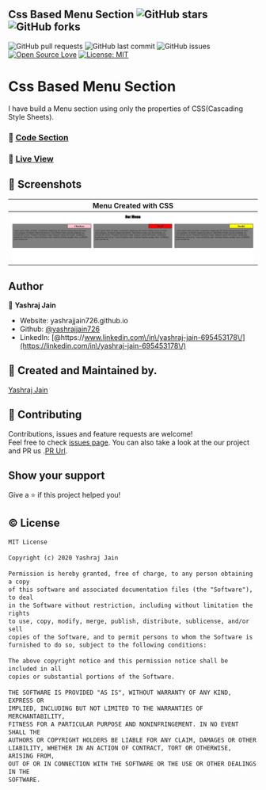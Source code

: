 
## Css Based Menu Section ![GitHub stars](https://img.shields.io/github/stars/yashrajjain726/Css-Based-Menu-Section?style=social)![GitHub forks](https://img.shields.io/github/forks/yashrajjain726/Css-Based-Menu-Section?style=social) 
![GitHub pull requests](https://img.shields.io/github/issues-pr/yashrajjain726/Css-Based-Menu-Section) ![GitHub last commit](https://img.shields.io/github/last-commit/yashrajjain726/Css-Based-Menu-Section)  ![GitHub issues](https://img.shields.io/github/issues-raw/yashrajjain726/Css-Based-Menu-Section) [![Open Source Love](https://badges.frapsoft.com/os/v2/open-source.svg?v=103)](https://github.com/yashrajjain726/Css-Based-Menu-Section)
[![License: MIT](https://img.shields.io/badge/License-MIT-yellow.svg)](https://opensource.org/licenses/MIT)

#  Css Based Menu Section 

I have build a Menu section using only the properties of CSS(Cascading Style Sheets). 

### :file_folder: [Code Section](https://github.com/yashrajjain726/Css-Based-Menu-Section)

### :running: [Live View](https://yashrajjain726.github.io/Css-Based-Menu-Section/)
## 📱 Screenshots
|                                                     Menu Created with CSS                                             
|:----------------------------------------------------------------------------------------------------------------------:|
| ![](https://github.com/yashrajjain726/Css-Based-Menu-Section/blob/master/screenshots/menu.JPG) | 

## Author

👤 **Yashraj Jain**

* Website: yashrajjain726.github.io
* Github: [@yashrajjain726](https://github.com/yashrajjain726)
* LinkedIn: [@https:\/\/www.linkedin.com\/in\/yashraj-jain-695453178\/](https://linkedin.com/in\/yashraj-jain-695453178\/)

## 🙋 Created and Maintained by. 
[Yashraj Jain](https://github.com/yashrajjain726)

## 🤝 Contributing

Contributions, issues and feature requests are welcome!<br />Feel free to check [issues page](https://github.com/yashrajjain726/Css-Based-Menu-Section/issues). You can also take a look at the our project and PR us .[PR Url](https://github.com/yashrajjain726/Css-Based-Menu-Section/pulls).

## Show your support

Give a ⭐️ if this project helped you!

## © License 
```
MIT License

Copyright (c) 2020 Yashraj Jain

Permission is hereby granted, free of charge, to any person obtaining a copy
of this software and associated documentation files (the "Software"), to deal
in the Software without restriction, including without limitation the rights
to use, copy, modify, merge, publish, distribute, sublicense, and/or sell
copies of the Software, and to permit persons to whom the Software is
furnished to do so, subject to the following conditions:

The above copyright notice and this permission notice shall be included in all
copies or substantial portions of the Software.

THE SOFTWARE IS PROVIDED "AS IS", WITHOUT WARRANTY OF ANY KIND, EXPRESS OR
IMPLIED, INCLUDING BUT NOT LIMITED TO THE WARRANTIES OF MERCHANTABILITY,
FITNESS FOR A PARTICULAR PURPOSE AND NONINFRINGEMENT. IN NO EVENT SHALL THE
AUTHORS OR COPYRIGHT HOLDERS BE LIABLE FOR ANY CLAIM, DAMAGES OR OTHER
LIABILITY, WHETHER IN AN ACTION OF CONTRACT, TORT OR OTHERWISE, ARISING FROM,
OUT OF OR IN CONNECTION WITH THE SOFTWARE OR THE USE OR OTHER DEALINGS IN THE
SOFTWARE.
```
